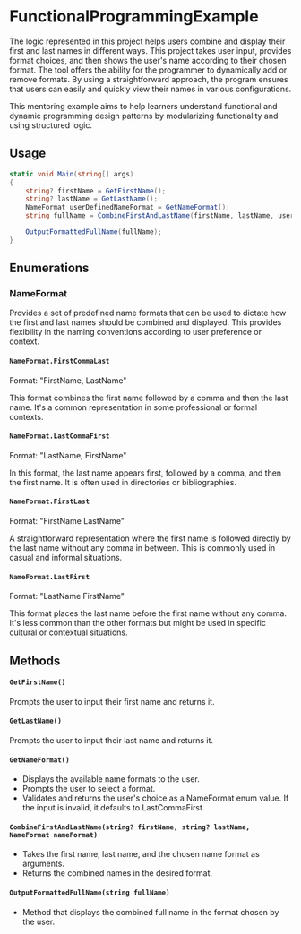 # FunctionalProgrammingExample

The logic represented in this project helps users combine and display their first and last names in different ways. This project takes user input, provides format choices, and then shows the user's name according to their chosen format. The tool offers the ability for the programmer to dynamically add or remove formats. By using a straightforward approach, the program ensures that users can easily and quickly view their names in various configurations.

This mentoring example aims to help learners understand functional and dynamic programming design patterns by modularizing functionality and using structured logic.

## Usage
```csharp
static void Main(string[] args)
{
    string? firstName = GetFirstName();
    string? lastName = GetLastName();
    NameFormat userDefinedNameFormat = GetNameFormat();
    string fullName = CombineFirstAndLastName(firstName, lastName, userDefinedNameFormat);

    OutputFormattedFullName(fullName);
}
```

## Enumerations

### NameFormat

Provides a set of predefined name formats that can be used to dictate how the first and last names should be combined and displayed. This provides flexibility in the naming conventions according to user preference or context.

#### `NameFormat.FirstCommaLast`
Format: "FirstName, LastName"

This format combines the first name followed by a comma and then the last name. It's a common representation in some professional or formal contexts.

#### `NameFormat.LastCommaFirst`
Format: "LastName, FirstName"

In this format, the last name appears first, followed by a comma, and then the first name. It is often used in directories or bibliographies.

#### `NameFormat.FirstLast`
Format: "FirstName LastName"

A straightforward representation where the first name is followed directly by the last name without any comma in between. This is commonly used in casual and informal situations.

#### `NameFormat.LastFirst`
Format: "LastName FirstName"

This format places the last name before the first name without any comma. It's less common than the other formats but might be used in specific cultural or contextual situations.

## Methods

#### `GetFirstName()`

Prompts the user to input their first name and returns it.

#### `GetLastName()`

Prompts the user to input their last name and returns it.

#### `GetNameFormat()`

* Displays the available name formats to the user.
* Prompts the user to select a format.
* Validates and returns the user's choice as a NameFormat enum value. If the input is invalid, it defaults to LastCommaFirst.

#### `CombineFirstAndLastName(string? firstName, string? lastName, NameFormat nameFormat)`

* Takes the first name, last name, and the chosen name format as arguments.
* Returns the combined names in the desired format.

#### `OutputFormattedFullName(string fullName)`

* Method that displays the combined full name in the format chosen by the user.
